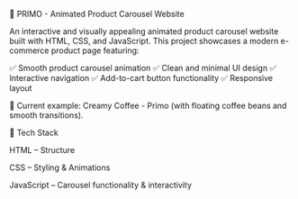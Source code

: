 🍫 PRIMO - Animated Product Carousel Website

An interactive and visually appealing animated product carousel website built with HTML, CSS, and JavaScript.
This project showcases a modern e-commerce product page featuring:

✅ Smooth product carousel animation
✅ Clean and minimal UI design
✅ Interactive navigation
✅ Add-to-cart button functionality
✅ Responsive layout

🎨 Current example: Creamy Coffee - Primo (with floating coffee beans and smooth transitions).

🚀 Tech Stack

HTML – Structure

CSS – Styling & Animations

JavaScript  – Carousel functionality & interactivity
